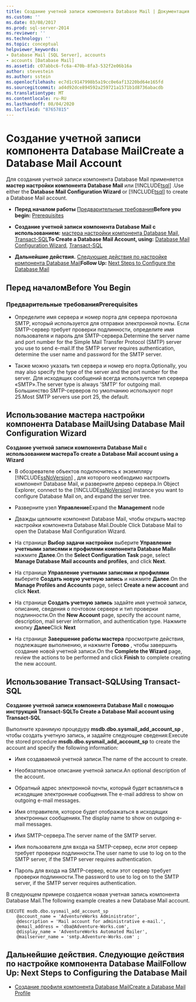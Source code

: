 ```yaml
---
title: Создание учетной записи компонента Database Mail | Документация Майкрософт
ms.custom: ''
ms.date: 03/08/2017
ms.prod: sql-server-2014
ms.reviewer: ''
ms.technology: ''
ms.topic: conceptual
helpviewer_keywords:
- Database Mail [SQL Server], accounts
- accounts [Database Mail]
ms.assetid: c07abbc6-fc6a-470b-8fa3-532f2e06b16a
author: stevestein
ms.author: sstein
ms.openlocfilehash: ec7d1c9147998b5a19cc0e6af13220bd64e165fd
ms.sourcegitcommit: ad4d92dce894592a259721a1571b1d8736abacdb
ms.translationtype: MT
ms.contentlocale: ru-RU
ms.lasthandoff: 08/04/2020
ms.locfileid: "87657815"
---
```

# <a name="create-a-database-mail-account"></a><span data-ttu-id="021a6-102">Создание учетной записи компонента Database Mail</span><span class="sxs-lookup"><span data-stu-id="021a6-102">Create a Database Mail Account</span></span>
  <span data-ttu-id="021a6-103">Для создания учетной записи компонента Database Mail применяется **мастер настройки компонента Database Mail** или [!INCLUDE[tsql](../../includes/tsql-md.md)] .</span><span class="sxs-lookup"><span data-stu-id="021a6-103">Use either the **Database Mail Configuration Wizard** or [!INCLUDE[tsql](../../includes/tsql-md.md)] to create a Database Mail account.</span></span>  
  
-   <span data-ttu-id="021a6-104">**Перед началом работы**  [Предварительные требования](#Prerequisites)</span><span class="sxs-lookup"><span data-stu-id="021a6-104">**Before you begin:**  [Prerequisites](#Prerequisites)</span></span>  
  
-   <span data-ttu-id="021a6-105">**Создание учетной записи компонента Database Mail с использованием:**  [мастера настройки компонента Database Mail](#SSMSProcedure), [Transact-SQL](#TsqlProcedure)</span><span class="sxs-lookup"><span data-stu-id="021a6-105">**To Create a Database Mail Account, using:**  [Database Mail Configuration Wizard](#SSMSProcedure), [Transact-SQL](#TsqlProcedure)</span></span>  
  
-   <span data-ttu-id="021a6-106">**Дальнейшие действия.**  [Следующие действия по настройке компонента Database Mail](#FollowUp)</span><span class="sxs-lookup"><span data-stu-id="021a6-106">**Follow Up:**  [Next Steps to Configure the Database Mail](#FollowUp)</span></span>  
  
##  <a name="before-you-begin"></a><a name="BeforeYouBegin"></a> <span data-ttu-id="021a6-107">Перед началом</span><span class="sxs-lookup"><span data-stu-id="021a6-107">Before You Begin</span></span>  
  
###  <a name="prerequisites"></a><a name="Prerequisites"></a> <span data-ttu-id="021a6-108">Предварительные требования</span><span class="sxs-lookup"><span data-stu-id="021a6-108">Prerequisites</span></span>  
  
-   <span data-ttu-id="021a6-109">Определите имя сервера и номер порта для сервера протокола SMTP, который используется для отправки электронной почты. Если SMTP-сервер требует проверки подлинности, определите имя пользователя и пароль для SMTP-сервера.</span><span class="sxs-lookup"><span data-stu-id="021a6-109">Determine the server name and port number for the Simple Mail Transfer Protocol (SMTP) server you use to send e-mail.If the SMTP server requires authentication, determine the user name and password for the SMTP server.</span></span>  
  
-   <span data-ttu-id="021a6-110">Также можно указать тип сервера и номер его порта.</span><span class="sxs-lookup"><span data-stu-id="021a6-110">Optionally, you may also specify the type of the server and the port number for the server.</span></span> <span data-ttu-id="021a6-111">Для исходящих сообщений всегда используется тип сервера «SMTP».</span><span class="sxs-lookup"><span data-stu-id="021a6-111">The server type is always 'SMTP' for outgoing mail.</span></span> <span data-ttu-id="021a6-112">Большинство SMTP-серверов по умолчанию используют порт 25.</span><span class="sxs-lookup"><span data-stu-id="021a6-112">Most SMTP servers use port 25, the default.</span></span>  
  
##  <a name="using-database-mail-configuration-wizard"></a><a name="SSMSProcedure"></a> <span data-ttu-id="021a6-113">Использование мастера настройки компонента Database Mail</span><span class="sxs-lookup"><span data-stu-id="021a6-113">Using Database Mail Configuration Wizard</span></span>  
 <span data-ttu-id="021a6-114">**Создание учетной записи компонента Database Mail с использованием мастера**</span><span class="sxs-lookup"><span data-stu-id="021a6-114">**To create a Database Mail account using a Wizard**</span></span>  
  
-   <span data-ttu-id="021a6-115">В обозревателе объектов подключитесь к экземпляру [!INCLUDE[ssNoVersion](../../includes/ssnoversion-md.md)] , для которого необходимо настроить компонент Database Mail, и разверните дерево сервера.</span><span class="sxs-lookup"><span data-stu-id="021a6-115">In Object Explorer, connect to the [!INCLUDE[ssNoVersion](../../includes/ssnoversion-md.md)] instance you want to configure Database Mail on, and expand the server tree.</span></span>  
  
-   <span data-ttu-id="021a6-116">Разверните узел **Управление**</span><span class="sxs-lookup"><span data-stu-id="021a6-116">Expand the **Management** node</span></span>  
  
-   <span data-ttu-id="021a6-117">Дважды щелкните компонент Database Mail, чтобы открыть мастер настройки компонента Database Mail.</span><span class="sxs-lookup"><span data-stu-id="021a6-117">Double Click Database Mail to open the Database Mail Configuration Wizard.</span></span>  
  
-   <span data-ttu-id="021a6-118">На странице **Выбор задачи настройки** выберите **Управление учетными записями и профилями компонента Database Mail**и нажмите **Далее**.</span><span class="sxs-lookup"><span data-stu-id="021a6-118">On the **Select Configuration Task** page, select **Manage Database Mail accounts and profiles**, and click **Next**.</span></span>  
  
-   <span data-ttu-id="021a6-119">На странице **Управление учетными записями и профилями** выберите **Создать новую учетную запись** и нажмите **Далее**.</span><span class="sxs-lookup"><span data-stu-id="021a6-119">On the **Manage Profiles and Accounts** page, select **Create a new account** and click **Next**.</span></span>  
  
-   <span data-ttu-id="021a6-120">На странице **Создать учетную запись** задайте имя учетной записи, описание, сведения о почтовом сервере и тип проверки подлинности.</span><span class="sxs-lookup"><span data-stu-id="021a6-120">On the **New Account** page, specify the account name, description, mail server information, and authentication type.</span></span> <span data-ttu-id="021a6-121">Нажмите кнопку **Далее**</span><span class="sxs-lookup"><span data-stu-id="021a6-121">Click **Next**</span></span>  
  
-   <span data-ttu-id="021a6-122">На странице **Завершение работы мастера** просмотрите действия, подлежащие выполнению, и нажмите **Готово** , чтобы завершить создание новой учетной записи.</span><span class="sxs-lookup"><span data-stu-id="021a6-122">On the **Complete the Wizard** page, review the actions to be performed and click **Finish** to complete creating the new account.</span></span>  
  
##  <a name="using-transact-sql"></a><a name="TsqlProcedure"></a> <span data-ttu-id="021a6-123">Использование Transact-SQL</span><span class="sxs-lookup"><span data-stu-id="021a6-123">Using Transact-SQL</span></span>  
 <span data-ttu-id="021a6-124">**Создание учетной записи компонента Database Mail с помощью инструкций Transact-SQL**</span><span class="sxs-lookup"><span data-stu-id="021a6-124">**To Create a Database Mail account using Transact-SQL**</span></span>  
  
 <span data-ttu-id="021a6-125">Выполните хранимую процедуру **msdb.dbo.sysmail_add_account_sp** , чтобы создать учетную запись, и задайте следующие сведения:</span><span class="sxs-lookup"><span data-stu-id="021a6-125">Execute the stored procedure **msdb.dbo.sysmail_add_account_sp** to create the account and specify the following information:</span></span>  
  
-   <span data-ttu-id="021a6-126">Имя создаваемой учетной записи.</span><span class="sxs-lookup"><span data-stu-id="021a6-126">The name of the account to create.</span></span>  
  
-   <span data-ttu-id="021a6-127">Необязательное описание учетной записи.</span><span class="sxs-lookup"><span data-stu-id="021a6-127">An optional description of the account.</span></span>  
  
-   <span data-ttu-id="021a6-128">Обратный адрес электронной почты, который будет вставляться в исходящие электронные сообщения.</span><span class="sxs-lookup"><span data-stu-id="021a6-128">The e-mail address to show on outgoing e-mail messages.</span></span>  
  
-   <span data-ttu-id="021a6-129">Имя отправителя, которое будет отображаться в исходящих электронных сообщениях.</span><span class="sxs-lookup"><span data-stu-id="021a6-129">The display name to show on outgoing e-mail messages.</span></span>  
  
-   <span data-ttu-id="021a6-130">Имя SMTP-сервера.</span><span class="sxs-lookup"><span data-stu-id="021a6-130">The server name of the SMTP server.</span></span>  
  
-   <span data-ttu-id="021a6-131">Имя пользователя для входа на SMTP-сервер, если этот сервер требует проверки подлинности.</span><span class="sxs-lookup"><span data-stu-id="021a6-131">The user name to use to log on to the SMTP server, if the SMTP server requires authentication.</span></span>  
  
-   <span data-ttu-id="021a6-132">Пароль для входа на SMTP-сервер, если этот сервер требует проверки подлинности.</span><span class="sxs-lookup"><span data-stu-id="021a6-132">The password to use to log on to the SMTP server, if the SMTP server requires authentication.</span></span>  
  
 <span data-ttu-id="021a6-133">В следующем примере создается новая учетная запись компонента Database Mail.</span><span class="sxs-lookup"><span data-stu-id="021a6-133">The following example creates a new Database Mail account.</span></span>  
  
```  
EXECUTE msdb.dbo.sysmail_add_account_sp  
    @account_name = 'AdventureWorks Administrator',  
    @description = 'Mail account for administrative e-mail.',  
    @email_address = 'dba@Adventure-Works.com',  
    @display_name = 'AdventureWorks Automated Mailer',  
    @mailserver_name = 'smtp.Adventure-Works.com' ;  
```  
  
##  <a name="follow-up-next-steps-to-configuring-the-database-mail"></a><a name="FollowUp"></a> <span data-ttu-id="021a6-134">Дальнейшие действия. Следующие действия по настройке компонента Database Mail</span><span class="sxs-lookup"><span data-stu-id="021a6-134">Follow Up: Next Steps to Configuring the Database Mail</span></span>  
  
-   [<span data-ttu-id="021a6-135">Создание профиля компонента Database Mail</span><span class="sxs-lookup"><span data-stu-id="021a6-135">Create a Database Mail Profile</span></span>](create-a-database-mail-profile.md)  
  
  
